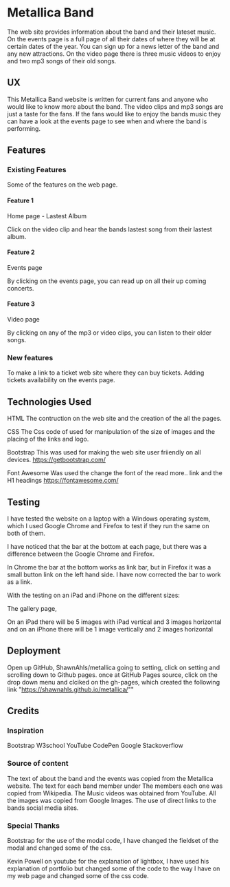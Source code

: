 # Metallica Band

The web site provides information about the band and their lateset music.
On the events page is a full page of all their dates of where they will be at certain
dates of the year. You can sign up for a news letter of the band and any new attractions.
On the video page there is three music videos to enjoy and two mp3 songs of their old songs.


## UX

This Metallica Band website is written for current fans and anyone who would like to 
know more about the band. The video clips and mp3 songs are just a taste for the fans.
If the fans would like to enjoy the bands music they can have a look at the events 
page to see when and where the band is performing.

## Features

### Existing Features

Some of the features on the web page.

#### Feature 1

Home page - Lastest Album

Click on the video clip and hear the bands lastest song from their lastest album.

#### Feature 2

Events page

By clicking on the events page, you can read up on all their up coming concerts.

#### Feature 3

Video page

By clicking on any of the mp3 or video clips, you can listen to their older songs.


### New features

To make a link to a ticket web site where they can buy tickets.
Adding tickets availability on the events page.


## Technologies Used

HTML
The contruction on the web site and the creation of the all the pages.

CSS
The Css code of used for manipulation of the size of images and the placing of the links and logo.

Bootstrap
This was used for making the web site user friiendly on all devices.
https://getbootstrap.com/

Font Awesome
Was used the change the font of the read more.. link and the H1 headings
https://fontawesome.com/

## Testing

I have tested the website on a laptop with a Windows operating system, which I 
used Google Chrome and Firefox to test if they run the same on both of them.

I have noticed that the bar at the bottom at each page, but there was a difference 
between the Google Chrome and Firefox.

In Chrome the bar at the bottom works as link bar, but in Firefox it was a small button 
link on the left hand side. I have now corrected the bar to work as a link.

With the testing on an iPad and iPhone on the different sizes:

The gallery page, 

On an iPad there will be 5 images with iPad vertical and 3 images horizontal and
on an iPhone there will be 1 image vertically and 2 images horizontal

## Deployment

Open up GitHub, ShawnAhls/metallica going to setting, click on setting and scrolling down to Github pages.
once at GitHub Pages source, click on the drop down menu and clciked on the gh-pages,
which created the following link "https://shawnahls.github.io/metallica/""

## Credits

### Inspiration

Bootstrap
W3school
YouTube
CodePen
Google
Stackoverflow

### Source of content

The text of about the band and the events was copied from the Metallica website.
The text for each band member under The members each one was copied from Wikipedia.
The Music videos was obtained from YouTube.
All the images was copied from Google Images.
The use of direct links to the bands social media sites.

### Special Thanks

Bootstrap for the use of the modal code, I have changed the fieldset of the modal and changed some of the css.

Kevin Powell on youtube for the explanation of lightbox, I have used his explanation of portfolio but changed some of the code
to the way I have on my web page and changed some of the css code.
